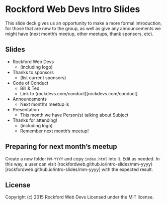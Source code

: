 # Rockford Web Devs Intro Slides

This slide deck gives us an opportunity to make a more formal introduction, for those that are new to the group, as well as give any announcements we might have (next month’s meetup, other meetups, thank sponsors, etc).


## Slides

+ Rockford Web Devs
  + (including logo)
+ Thanks to sponsors
  + (list current sponsors)
+ Code of Conduct
  + Bill & Ted
  + Link to (rockdevs.com/conduct)[rockdevs.com/conduct]
+ Announcements
  + Next month’s meetup is
+ Presentation
  + This month we have Person(s) talking about Subject
+ Thanks for attending!
  + (including logo)
  + Remember next month’s meetup!


## Preparing for next month’s meetup

Create a new folder `MM-YYYY` and copy `index.html` into it. Edit as needed. In this way, a user can visit (rockfordweb.github.io/intro-slides/mm-yyyy)[rockfordweb.github.io/intro-slides/mm-yyyy] with the expected result.


## License
Copyright (c) 2015 Rockford Web Devs
Licensed under the MIT license.
